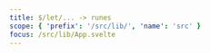 ```yaml
---
title: $/let/... -> runes
scope: { 'prefix': '/src/lib/', 'name': 'src' }
focus: /src/lib/App.svelte
---
```

